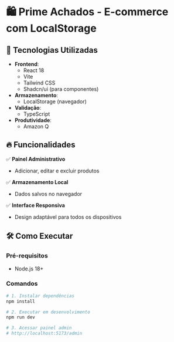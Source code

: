 # 🛍️ Prime Achados - E-commerce com LocalStorage

## 🚀 Tecnologias Utilizadas
- **Frontend**: 
  - React 18
  - Vite
  - Tailwind CSS
  - Shadcn/ui (para componentes)
- **Armazenamento**: 
  - LocalStorage (navegador)
- **Validação**: 
  - TypeScript
- **Produtividade**:
  - Amazon Q

## 🔥 Funcionalidades
✅ **Painel Administrativo**  
- Adicionar, editar e excluir produtos

✅ **Armazenamento Local**  
- Dados salvos no navegador

✅ **Interface Responsiva**  
- Design adaptável para todos os dispositivos

## 🛠️ Como Executar

### Pré-requisitos
- Node.js 18+

### Comandos
```bash
# 1. Instalar dependências
npm install

# 2. Executar em desenvolvimento
npm run dev

# 3. Acessar painel admin
# http://localhost:5173/admin
```